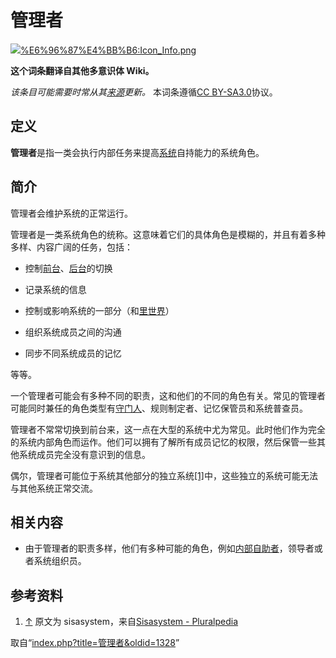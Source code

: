 <!-- Source: 管理者 -->

# 管理者

![](images/thumb/0/00/Icon_Info.png/60px-Icon_Info.png)[%E6%96%87%E4%BB%B6:Icon_Info.png](%E6%96%87%E4%BB%B6:Icon_Info.png)

**这个词条翻译自其他多意识体 Wiki。**

_该条目可能需要时常从其[来源](https://pluralpedia.org/w/Admin)更新。_
本词条遵循[CC BY-SA3.0](https://creativecommons.org/licenses/by-sa/3.0/deed.zh-hans)协议。

## 定义

**管理者**是指一类会执行内部任务来提高[系统](%E7%B3%BB%E7%BB%9F)自持能力的系统角色。

## 简介

管理者会维护系统的正常运行。

管理者是一类系统角色的统称。这意味着它们的具体角色是模糊的，并且有着多种多样、内容广阔的任务，包括：

- 控制[前台](%E5%89%8D%E5%8F%B0)、[后台](%E5%90%8E%E5%8F%B0)的切换

- 记录系统的信息

- 控制或影响系统的一部分（和[里世界](%E9%87%8C%E4%B8%96%E7%95%8C)）

- 组织系统成员之间的沟通

- 同步不同系统成员的记忆

等等。

一个管理者可能会有多种不同的职责，这和他们的不同的角色有关。常见的管理者可能同时兼任的角色类型有[守门人](%E5%AE%88%E9%97%A8%E4%BA%BA)、规则制定者、记忆保管员和系统普查员。

管理者不常常切换到前台来，这一点在大型的系统中尤为常见。此时他们作为完全的系统内部角色而运作。他们可以拥有了解所有成员记忆的权限，然后保管一些其他系统成员完全没有意识到的信息。

偶尔，管理者可能位于系统其他部分的独立系统[[1]](#cite_note-1)中，这些独立的系统可能无法与其他系统正常交流。

## 相关内容

- 由于管理者的职责多样，他们有多种可能的角色，例如[内部自助者](%E5%86%85%E9%83%A8%E8%87%AA%E5%8A%A9%E8%80%85)，领导者或者系统组织员。

## 参考资料

1. [↑](#cite_ref-1) 原文为 sisasystem，来自[Sisasystem - Pluralpedia](https://pluralpedia.org/w/Sisasystem)

取自“[index.php?title=管理者&oldid=1328](index.php?title=%E7%AE%A1%E7%90%86%E8%80%85&oldid=1328)”
